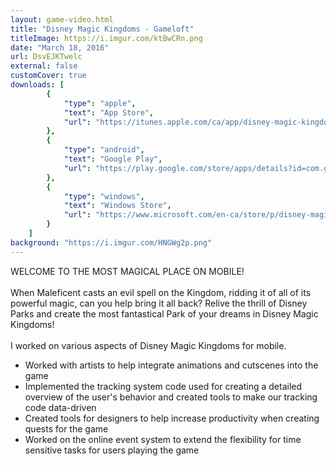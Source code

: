```yaml
---
layout: game-video.html
title: "Disney Magic Kingdoms - Gameloft"
titleImage: https://i.imgur.com/ktBwCRn.png
date: "March 18, 2016"
url: DsvEJKTwelc
external: false
customCover: true
downloads: [
        {
            "type": "apple",
            "text": "App Store",
            "url": "https://itunes.apple.com/ca/app/disney-magic-kingdoms/id731592936?mt=8"
        },
        {
            "type": "android",
            "text": "Google Play",
            "url": "https://play.google.com/store/apps/details?id=com.gameloft.android.ANMP.GloftDYHM&hl=en"
        },
        {
            "type": "windows",
            "text": "Windows Store",
            "url": "https://www.microsoft.com/en-ca/store/p/disney-magic-kingdoms/9nblggh6bng3"
        }
    ]
background: "https://i.imgur.com/HNGWg2p.png"
---
```

WELCOME TO THE MOST MAGICAL PLACE ON MOBILE!<br /><br />
When Maleficent casts an evil spell on the Kingdom, ridding it of all of its powerful magic, can you help bring it all back? Relive the thrill of Disney Parks and create the most fantastical Park of your dreams in Disney Magic Kingdoms!<br /><br />
I worked on various aspects of Disney Magic Kingdoms for mobile.<br />
<ul class="bullet-list">
<li>Worked with artists to help integrate animations and cutscenes into the game</li>
<li>Implemented the tracking system code used for creating a detailed overview of the user's behavior and created tools to make our tracking code data-driven</li>
<li>Created tools for designers to help increase productivity when creating quests for the game</li>
<li>Worked on the online event system to extend the flexibility for time sensitive tasks for users playing the game</li>
</ul>